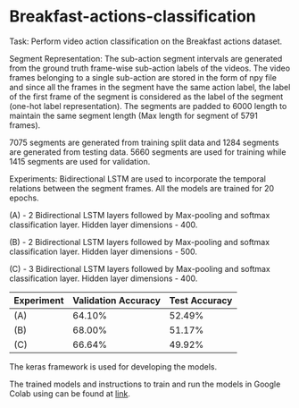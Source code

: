 # Breakfast-actions-classification

Task: Perform video action classification on the Breakfast actions dataset.

Segment Representation: The sub-action segment intervals are generated from the ground truth frame-wise sub-action labels of the videos. The video frames belonging to a single sub-action are stored in the form of npy file and since all the frames in the segment have the same action label, the label of the first frame of the segment is considered as the label of the segment (one-hot label representation). The segments are padded to 6000 length to maintain the same segment length (Max length for segment of 5791 frames).

7075 segments are generated from training split data and 1284 segments are generated from testing data. 5660 segments are used for training while 1415 segments are used for validation. 

Experiments: Bidirectional LSTM are used to incorporate the temporal relations between the segment frames. All the models are trained for 20 epochs.

(A) - 2 Bidirectional LSTM layers followed by Max-pooling and softmax classification layer. Hidden layer dimensions - 400.

(B) - 2 Bidirectional LSTM layers followed by Max-pooling and softmax classification layer. Hidden layer dimensions - 500.

(C) - 3 Bidirectional LSTM layers followed by Max-pooling and softmax classification layer. Hidden layer dimensions - 400.

| Experiment | Validation Accuracy | Test Accuracy |
| ---------- | ------------------- | ------------- |
| (A) | 64.10% | 52.49% |
| (B) | 68.00% | 51.17% |
| (C) | 66.64% | 49.92% |

The keras framework is used for developing the models.

The trained models and instructions to train and run the models in Google Colab using can be found at [link](https://drive.google.com/drive/folders/1HHRV2878NvRXbfZEsTUhVULSPz9EjGPR?usp=sharing).
